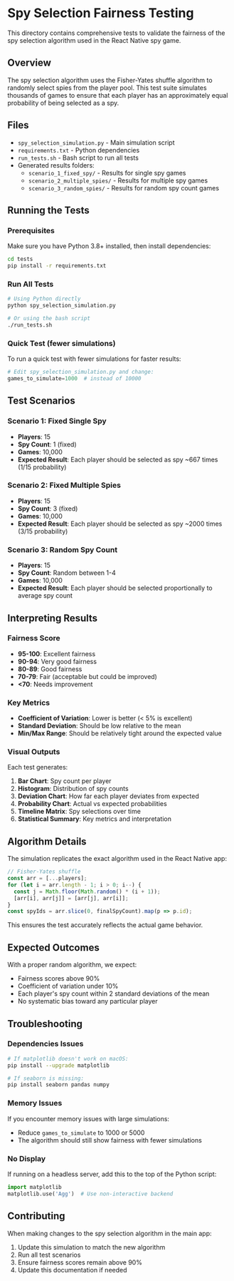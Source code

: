 # Spy Selection Fairness Testing

This directory contains comprehensive tests to validate the fairness of the spy selection algorithm used in the React Native spy game.

## Overview

The spy selection algorithm uses the Fisher-Yates shuffle algorithm to randomly select spies from the player pool. This test suite simulates thousands of games to ensure that each player has an approximately equal probability of being selected as a spy.

## Files

- `spy_selection_simulation.py` - Main simulation script
- `requirements.txt` - Python dependencies
- `run_tests.sh` - Bash script to run all tests
- Generated results folders:
  - `scenario_1_fixed_spy/` - Results for single spy games
  - `scenario_2_multiple_spies/` - Results for multiple spy games
  - `scenario_3_random_spies/` - Results for random spy count games

## Running the Tests

### Prerequisites

Make sure you have Python 3.8+ installed, then install dependencies:

```bash
cd tests
pip install -r requirements.txt
```

### Run All Tests

```bash
# Using Python directly
python spy_selection_simulation.py

# Or using the bash script
./run_tests.sh
```

### Quick Test (fewer simulations)

To run a quick test with fewer simulations for faster results:

```python
# Edit spy_selection_simulation.py and change:
games_to_simulate=1000  # instead of 10000
```

## Test Scenarios

### Scenario 1: Fixed Single Spy
- **Players**: 15
- **Spy Count**: 1 (fixed)
- **Games**: 10,000
- **Expected Result**: Each player should be selected as spy ~667 times (1/15 probability)

### Scenario 2: Fixed Multiple Spies  
- **Players**: 15
- **Spy Count**: 3 (fixed)
- **Games**: 10,000
- **Expected Result**: Each player should be selected as spy ~2000 times (3/15 probability)

### Scenario 3: Random Spy Count
- **Players**: 15
- **Spy Count**: Random between 1-4
- **Games**: 10,000
- **Expected Result**: Each player should be selected proportionally to average spy count

## Interpreting Results

### Fairness Score
- **95-100**: Excellent fairness
- **90-94**: Very good fairness
- **80-89**: Good fairness
- **70-79**: Fair (acceptable but could be improved)
- **<70**: Needs improvement

### Key Metrics
- **Coefficient of Variation**: Lower is better (< 5% is excellent)
- **Standard Deviation**: Should be low relative to the mean
- **Min/Max Range**: Should be relatively tight around the expected value

### Visual Outputs
Each test generates:
1. **Bar Chart**: Spy count per player
2. **Histogram**: Distribution of spy counts
3. **Deviation Chart**: How far each player deviates from expected
4. **Probability Chart**: Actual vs expected probabilities
5. **Timeline Matrix**: Spy selections over time
6. **Statistical Summary**: Key metrics and interpretation

## Algorithm Details

The simulation replicates the exact algorithm used in the React Native app:

```typescript
// Fisher-Yates shuffle
const arr = [...players];
for (let i = arr.length - 1; i > 0; i--) {
  const j = Math.floor(Math.random() * (i + 1));
  [arr[i], arr[j]] = [arr[j], arr[i]];
}
const spyIds = arr.slice(0, finalSpyCount).map(p => p.id);
```

This ensures the test accurately reflects the actual game behavior.

## Expected Outcomes

With a proper random algorithm, we expect:
- Fairness scores above 90%
- Coefficient of variation under 10%
- Each player's spy count within 2 standard deviations of the mean
- No systematic bias toward any particular player

## Troubleshooting

### Dependencies Issues
```bash
# If matplotlib doesn't work on macOS:
pip install --upgrade matplotlib

# If seaborn is missing:
pip install seaborn pandas numpy
```

### Memory Issues
If you encounter memory issues with large simulations:
- Reduce `games_to_simulate` to 1000 or 5000
- The algorithm should still show fairness with fewer simulations

### No Display
If running on a headless server, add this to the top of the Python script:
```python
import matplotlib
matplotlib.use('Agg')  # Use non-interactive backend
```

## Contributing

When making changes to the spy selection algorithm in the main app:
1. Update this simulation to match the new algorithm
2. Run all test scenarios
3. Ensure fairness scores remain above 90%
4. Update this documentation if needed